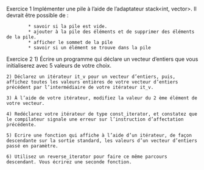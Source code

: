 Exercice 1
    Implémenter une pile à l’aide de l’adaptateur
        stack<int, vector<int>>. Il devrait être possible de :
            
            * savoir si la pile est vide.
            * ajouter à la pile des éléments et de supprimer des éléments de la pile.
            * afficher le sommet de la pile
            * savoir si un élément se trouve dans la pile

Exercice 2
    1) Écrire un programme qui déclare un vecteur d’entiers que vous initialiserez avec 5 valeurs de votre choix.
    
    2) Déclarez un itérateur it_v pour un vecteur d’entiers, puis, affichez toutes les valeurs entières de votre vecteur d’entiers précédent par l’intermédiaire de votre itérateur it_v.

    3) À l’aide de votre itérateur, modifiez la valeur du 2 ème élément de votre vecteur.

    4) Redéclarez votre itérateur de type const_iterator, et constatez que le compilateur signale une erreur sur l’instruction d’affectation précédente.
    
    5) Ecrire une fonction qui affiche à l’aide d’un itérateur, de façon descendante sur la sortie standard, les valeurs d’un vecteur d’entiers passé en paramètre.
    
    6) Utilisez un reverse_iterator pour faire ce même parcours descendant. Vous écrirez une seconde fonction.